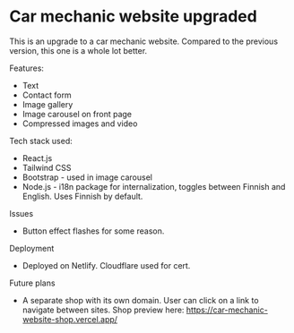 # Car mechanic website upgraded

This is an upgrade to a car mechanic website. Compared to the previous version, this one is a whole lot better.

Features:

- Text
- Contact form
- Image gallery
- Image carousel on front page
- Compressed images and video

Tech stack used:

- React.js
- Tailwind CSS
- Bootstrap - used in image carousel
- Node.js - i18n package for internalization, toggles between Finnish and English. Uses Finnish by default.

Issues

- Button effect flashes for some reason.

Deployment

- Deployed on Netlify. Cloudflare used for cert.

Future plans

- A separate shop with its own domain. User can click on a link to navigate between sites. Shop preview here:
  https://car-mechanic-website-shop.vercel.app/
